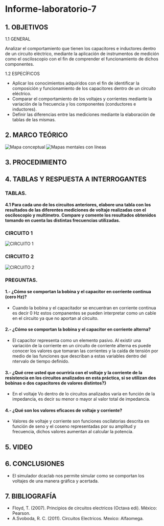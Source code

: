 # Informe-laboratorio-7
## 1. OBJETIVOS
   1.1 GENERAL
   
   Analizar el comportamiento que tienen los capacitores e inductores dentro de un circuito eléctrico, mediante la aplicación de instrumentos de medición como el osciloscopio con el fin de comprender el funcionamiento de dichos componentes. 
   
   1.2 ESPECÍFICOS   
   
   * Aplicar los conocimientos adquiridos con el fin de identificar la composición y funcionamiento de los capacitores dentro de un circuito eléctrico.
   * Comparar el comportamiento de los voltajes y corrientes mediante la variación de la frecuencia y los componentes (conductores e inductores).
   * Definir las diferencias entre las mediciones mediante la elaboración de tablas de las mismas.
## 2. MARCO TEÓRICO

![Mapa conceptual](https://user-images.githubusercontent.com/93681159/152893763-9052dac3-110a-4b0f-83c3-e4e663ca8201.jpeg)
![Mapas mentales con líneas](https://user-images.githubusercontent.com/93681159/152896875-119de7f9-6886-4e42-a66f-c79c088d85cb.jpeg)

## 3. PROCEDIMIENTO

## 4. TABLAS Y RESPUESTA A INTERROGANTES 
### TABLAS.
#### 4.1 Para cada uno de los circuitos anteriores, elabore una tabla con los resultados de las diferentes mediciones de voltaje realizadas con el osciloscopio y multímetro. Compare y comente los resultados obtenidos tomando en cuenta las distintas frecuencias utilizadas.
### CIRCUITO 1
![CIRCUITO 1](https://user-images.githubusercontent.com/93893919/152895882-5edc9cb9-2ab9-41e4-a6d7-6e898bd94244.png)
### CIRCUITO 2
![CIRCUITO 2](https://user-images.githubusercontent.com/93893919/152895893-408e0956-1f04-4462-ac86-5fa246b31369.png)
### PREGUNTAS.
#### 1.- ¿Cómo se comportan la bobina y el capacitor en corriente continua (cero Hz)?
* Cuando la bobina y el capacitador se encuentran en corriente continua es decir 0 Hz estos companentes se pueden interpretar como un cable en el circuito ya que no aportan al circuito.
#### 2.- ¿Cómo se comportan la bobina y el capacitor en corriente alterna?
* El capacitor representa como un elemento pasivo. Al existir una variación de la corriente en un circuito de corriente alterna es puede conocer los valores que tomaran las corrientes y la caída de tensión por medio de las funciones que describan a estas variables dentro del ntervalo de tiempo definido.
#### 3.- ¿Qué cree usted que ocurriría con el voltaje y la corriente de la resistencia en los circuitos analizados en esta práctica, si se utilizan dos bobinas o dos capacitores de valores distintos?}
* En el voltaje Vo dentro de lo circuitos analizados varía en función de la impedancia, es decir su menor o mayor al valor total de impedancia.
#### 4.- ¿Qué son los valores eficaces de voltaje y corriente?
* Valores de voltaje y corriente son funciones oscilatorias descrita en función de seno y el coseno representadas por su amplitud y frecuencia, dichos valores aumentan al calcular la potencia.
## 5. VIDEO

## 6. CONCLUSIONES
* El simulador dcaclab nos permite simular como se comportan los voltajes de una manera gráfica y acertada. 
 
## 7. BIBLIOGRAFÍA 
* Floyd, T. (2007). Principios de circuitos electricos (Octava edi). México: Pearson.
* A.Svoboda, R. C. (2011). Circuitos Electricos. Mexico: Alfaomega.
